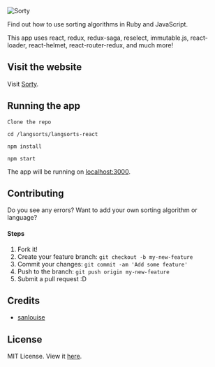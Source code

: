 ![Sorty](/alogorithms-saga/app/images/sorty.png)

Find out how to use sorting algorithms in Ruby and JavaScript.

This app uses react, redux, redux-saga, reselect, immutable.js, react-loader, react-helmet, react-router-redux, and much more!


## Visit the website

Visit [Sorty](http://sorty-algorithms.herokuapp.com).


## Running the app

```
Clone the repo

cd /langsorts/langsorts-react

npm install

npm start
```

The app will be running on [localhost:3000](http://localhost:3000/).

## Contributing

Do you see any errors? Want to add your own sorting algorithm or language?

#### Steps

1. Fork it!
2. Create your feature branch: `git checkout -b my-new-feature`
3. Commit your changes: `git commit -am 'Add some feature'`
4. Push to the branch: `git push origin my-new-feature`
5. Submit a pull request :D

## Credits

* [sanlouise](https://github.com/sanlouise)

## License
MIT License. View it [here](LICENSE).